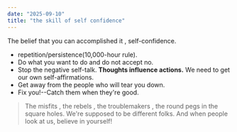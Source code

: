 ```yaml
---
date: "2025-09-10"
title: "the skill of self confidence"
---
```


The belief that you can accomplished it , self-confidence.
- repetition/persistence(10,000-hour rule).
- Do what you want to do and do not accept no.
- Stop the negative self-talk. **Thoughts influence actions.** We need to get our own self-affirmations.
- Get away from the people who will tear you down.
- Fix you!--Catch them when they're good.

> The misfits , the rebels , the troublemakers , the round pegs in the square holes. We're supposed to be different  folks. And when people look at us, believe in yourself! 